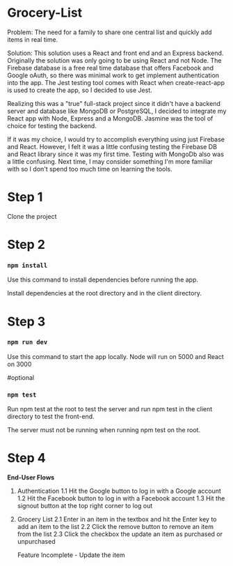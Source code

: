 # Grocery-List
Problem: The need for a family to share one central list and quickly add items in real time.


Solution: This solution uses a React and front end and an Express backend. Originally the solution was only going to be using React and not Node. The Firebase database is a free real time database that offers Facebook and Google oAuth, so there was minimal work to get implement authentication into the app. The Jest testing tool comes with React when create-react-app is used to create the app, so I decided to use Jest. 

Realizing this was a "true" full-stack project since it didn't have a backend server and database like MongoDB or PostgreSQL, I decided to integrate my React app with Node, Express and a MongoDB. Jasmine was the tool of choice for testing the backend. 

If it was my choice, I would try to accomplish everything using just Firebase and React. However, I felt it was a little confusing testing the Firebase DB and React library since it was my first time. Testing with MongoDb also was a little confusing. Next time, I may consider something I'm more familiar with so I don't spend too much time on learning the tools.


# Step 1

Clone the project

# Step 2
### `npm install`

Use this command to install dependencies before running the app.

Install dependencies at the root directory and in the client directory.

# Step 3
### `npm run dev`

Use this command to start the app locally.
Node will run on 5000 and React on 3000


#optional
### `npm test`

Run npm test at the root to test the server and run npm test in the client directory to test the front-end.

The server must not be running when running npm test on the root.
<br>


# Step 4
**End-User Flows**

1. Authentication
    1.1 Hit the Google button to log in with a Google account
    1.2 Hit the Facebook button to log in with a Facebook account
    1.3 Hit the signout button at the top right corner to log out


2. Grocery List
    2.1 Enter in an item in the textbox and hit the Enter key to add an item to the list 
    2.2 Click the remove button to remove an item from the list
    2.3 Click the checkbox the update an item as purchased or unpurchased
    
    Feature Incomplete - Update the item 